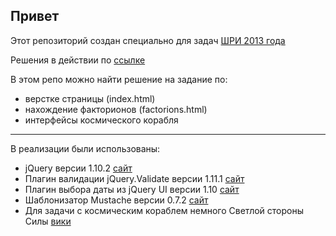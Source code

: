 ## Привет
Этот репозиторий создан специально для задач [ШРИ 2013 года](http://events.yandex.ru/events/shri/msk-2013/)

Решения в действии по [ссылке](http://vasilyator-shri-2013.p.ht/)

В этом репо можно найти решение на задание по:
+ верстке страницы (index.html)
+ нахождение факторионов (factorions.html)
+ интерфейсы космического корабля



***

В реализации были использованы:
  * jQuery версии 1.10.2 [сайт](http://jquery.com/)
  * Плагин валидации jQuery.Validate версии 1.11.1 [сайт](http://plugins.jquery.com/validate/)
  * Плагин выбора даты из jQuery UI версии 1.10 [сайт](http://jqueryui.com/)
  * Шаблонизатор Mustache версии 0.7.2 [сайт](http://mustache.github.io/)
  * Для задачи с космическим кораблем немного Светлой стороны Силы [вики](http://en.wikipedia.org/wiki/Force_(Star_Wars))
